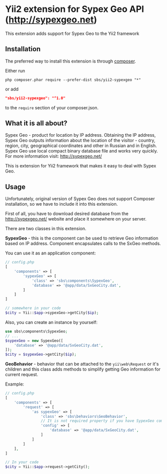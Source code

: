 Yii2 extension for Sypex Geo API (http://sypexgeo.net)
======================================================

This extension adds support for Sypex Geo to the Yii2 framework

Installation
------------

The preferred way to install this extension is through [composer](http://getcomposer.org/download/).

Either run

```
php composer.phar require --prefer-dist sbs/yii2-sypexgeo "*"
```

or add

```json
"sbs/yii2-sypexgeo": "^1.0"
```

to the `require` section of your composer.json.

What it is all about?
---------------------

Sypex Geo - product for location by IP address. Obtaining the IP address, Sypex Geo outputs information about 
the location of the visitor - country, region, city, geographical coordinates and other in Russian and in English. 
Sypex Geo use local compact binary database file and works very quickly. 
For more information visit: http://sypexgeo.net/

This is extension for Yii2 framework that makes it easy to deal with Sypex Geo.

Usage
-----
Unfortunately, original version of Sypex Geo does not support Composer installation, so we have to include it into
this extension.

First of all, you have to download desired database from the http://sypexgeo.net/ website and place it somewhere
on your server.

There are two classes in this extension.

**SypexGeo** - this is the component can be used to retrieve Geo information based on IP address. 
Component encapsulates calls to the SxGeo methods.

You can use it as an application component:

```php
// config.php
[
    'components' => [
        'sypexGeo' => [
            'class' => 'sbs\components\SypexGeo',
            'database' => '@app/data/SxGeoCity.dat',
        ]
    ]
]

// somewhere in your code
$city = Yii::$app->sypexGeo->getCity($ip);
```

Also, you can create an instance by yourself:

```php
use sbs\components\SypexGeo;
// ...
$sypexGeo = new SypexGeo([
    'database' => '@app/data/SxGeoCity.dat',
]);
$city = $sypexGeo->getCity($ip);
```

**GeoBehavior** - behavior that can be attached to the `yii\web\Request` or it's children and this class adds methods
to simplify getting Geo information for current request.
 
Example:

```php
// config.php
[
    'components' => [
        'request' => [
            'as sypexGeo' => [
                'class' => 'sbs\behaviors\GeoBehavior',
                // It is not required property if you have SypexGeo component defined in your application
                'config' => [
                    'database' => '@app/data/SxGeoCity.dat',
                ]
            ]
        ]
    ],
]

// In your code
$city = Yii::$app->request->getCity();

```
